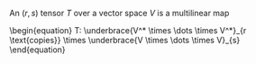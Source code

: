 An $(r, s)$ tensor $T$ over a vector space $V$ is a multilinear map

\begin{equation}
T: \underbrace{V^\* \times \dots \times V^\*}\_{r \text{copies}} \times \underbrace{V \times \dots \times V}_{s} 
\end{equation}